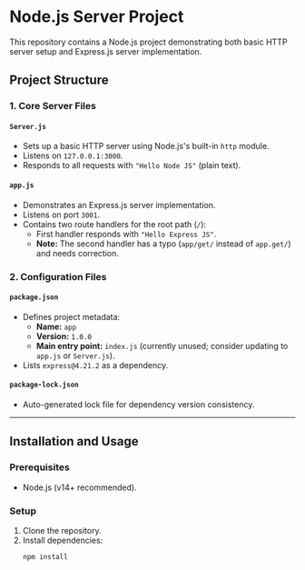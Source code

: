 # Node.js Server Project

This repository contains a Node.js project demonstrating both basic HTTP server setup and Express.js server implementation.

## Project Structure

### 1. Core Server Files

#### `Server.js`
- Sets up a basic HTTP server using Node.js's built-in `http` module.
- Listens on `127.0.0.1:3000`.
- Responds to all requests with `"Hello Node JS"` (plain text).

#### `app.js`
- Demonstrates an Express.js server implementation.
- Listens on port `3001`.
- Contains two route handlers for the root path (`/`):
  - First handler responds with `"Hello Express JS"`.
  - **Note:** The second handler has a typo (`app/get/` instead of `app.get/`) and needs correction.

### 2. Configuration Files

#### `package.json`
- Defines project metadata:
  - **Name:** `app`
  - **Version:** `1.0.0`
  - **Main entry point:** `index.js` (currently unused; consider updating to `app.js` or `Server.js`).
- Lists `express@4.21.2` as a dependency.

#### `package-lock.json`
- Auto-generated lock file for dependency version consistency.

---

## Installation and Usage

### Prerequisites
- Node.js (v14+ recommended).

### Setup
1. Clone the repository.
2. Install dependencies:
   ```sh
   npm install